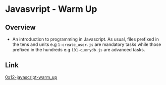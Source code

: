 # Javasvript - Warm Up

## Overview
* An introduction to programming in Javascript. As usual, files prefixed in the tens and units e.g `1-create_user.js` are mandatory tasks while those prefixed in the hundreds e.g `101-querydb.js` are advanced tasks.

## Link
[0x12-javascript-warm_up](https://intranet.alxswe.com/projects/290)
